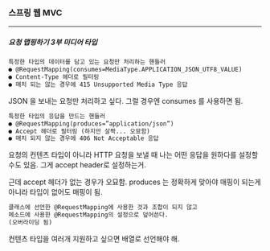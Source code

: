 <h3>스프링 웹 MVC</h3>
<hr/>
<h5>요청 맵핑하기 3부 미디어 타입</h5>

```tex
특정한 타입의 데이터를 담고 있는 요청만 처리하는 핸들러
● @RequestMapping(consumes=MediaType.APPLICATION_JSON_UTF8_VALUE)
● Content-Type 헤더로 필터링
● 매치 되는 않는 경우에 415 Unsupported Media Type 응답
```

JSON 을 보내는 요청만 처리하고 싶다. 그럴 경우엔 consumes 를 사용하면 됨.

```tex
특정한 타입의 응답을 만드는 핸들러
● @RequestMapping(produces=”application/json”)
● Accept 헤더로 필터링 (하지만 살짝... 오묘함)
● 매치 되지 않는 경우에 406 Not Acceptable 응답
```

요청의 컨텐츠 타입이 아니라 HTTP 요청을 보낼 때 나는 어떤 응답을 원하다를 설정할 수도 있음. 그게 accept header로 설정하는거.

근데 accept 헤더가 없는 경우가 오묘함. produces 는 정확하게 맞아야 매핑이 되는게 아니라 타입이 없어도 매핑이 됨.

```tex
클래스에 선언한 @RequestMapping에 사용한 것과 조합이 되지 않고
메소드에 사용한 @RequestMapping의 설정으로 덮어쓴다.
(오버라이딩 됨)
```

컨텐츠 타입을 여러개 지원하고 싶으면 배열로 선언해야 해. 

